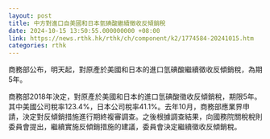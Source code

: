 ```yaml
---
layout: post
title: 中方對進口自美國和日本氫碘酸繼續徵收反傾銷稅
date: 2024-10-15 13:50:55.000000000 +08:00
link: https://news.rthk.hk/rthk/ch/component/k2/1774584-20241015.htm
categories: rthk
---
```


商務部公布，明天起，對原產於美國和日本的進口氫碘酸繼續徵收反傾銷稅，為期5年。

商務部2018年決定，對原產於美國和日本的進口氫碘酸徵收反傾銷稅，期限5年。其中美國公司稅率123.4%，日本公司稅率41.1%。去年10月，商務部應業界申請，決定對反傾銷措施進行期終複審調查。之後根據調查結果，向國務院關稅稅則委員會提出，繼續實施反傾銷措施的建議，委員會決定繼續徵收反傾銷稅。
